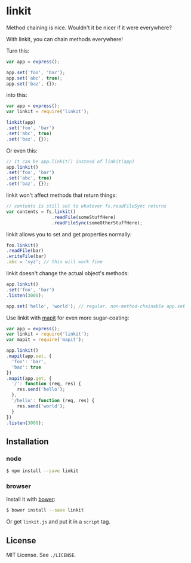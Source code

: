 
# linkit
Method chaining is nice. Wouldn't it be nicer if it were everywhere?

With linkit, you can chain methods everywhere!

Turn this:

```javascript
var app = express();

app.set('foo', 'bar');
app.set('abc', true);
app.set('baz', {});
```

into this:

```javascript
var app = express();
var linkit = require('linkit');

linkit(app)
.set('foo', 'bar')
.set('abc', true)
.set('baz', {});
```

Or even this:

```javascript
// It can be app.linkit() instead of linkit(app)
app.linkit()
.set('foo', 'bar')
.set('abc', true)
.set('baz', {});
```

linkit won't affect methods that return things:

```javascript
// contents is still set to whatever fs.readFileSync returns
var contents = fs.linkit()
                 .readFile(someStuffHere)
                 .readFileSync(someOtherStuffHere);
```

linkit allows you to set and get properties normally:

```javascript
foo.linkit()
.readFile(bar)
.writeFile(bar)
.abc = 'xyz'; // this will work fine
```

linkit doesn't change the actual object's methods:

```javascript
app.linkit()
.set('foo', 'bar')
.listen(3000);

app.set('hello', 'world'); // regular, non-method-chainable app.set
```

Use linkit with [mapit](http://github.com/AjayMT/mapit.js) for even more sugar-coating:

```javascript
var app = express();
var linkit = require('linkit');
var mapit = require('mapit');

app.linkit()
.mapit(app.set, {
  'foo': 'bar',
  'baz': true
})
.mapit(app.get, {
  '/': function (req, res) {
    res.send('hello');
  },
  '/hello': function (req, res) {
    res.send('world');
  }
})
.listen(3000);
```

## Installation
### node

```sh
$ npm install --save linkit
```

### browser
Install it with [bower](http://bower.io):

```sh
$ bower install --save linkit
```

Or get `linkit.js` and put it in a `script` tag.

## License
MIT License. See `./LICENSE`.
